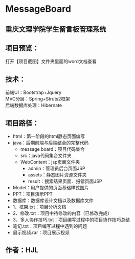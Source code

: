 # MessageBoard

重庆文理学院学生留言板管理系统
------

项目预览：
---------
打开【项目截图】文件夹里面的word文档查看

技术：
------
前端UI：Bootstrap+Jquery<br>
MVC分层：Spring+Struts2框架<br>
后端数据库处理：Hibernate<br>


项目路径：
--------
* html：第一阶段的html静态页面编写
* java：后期前端与后端结合的完整代码
	* message board：项目代码集合
	* src：java代码集合文件夹
	* WebContent：jsp页面文件夹
		* admin：管理员后台页面JSP
		* assets：静态图片资源文件夹
		* result：搜索结果页面、报错页面JSP
* Model：用户提供的页面基础样式图片
* PPT：项目演示PPT
* 数据库：数据库设计文档以及数据库文件
* 1、框架.txt：项目分析文档
* 2、修改.txt：项目中待修改的内容（已修改完成）
* 3、多人协作技巧.txt：项目编写过程中的项目协作技巧总结
* 笔记.txt：项目编写过程中遇到的问题
* 展示视频.rar：项目展示视频


作者：HJL
--------